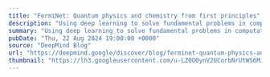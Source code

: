 ```yaml
---
title: "FermiNet: Quantum physics and chemistry from first principles"
description: "Using deep learning to solve fundamental problems in computational quantum chemistry and explore how matter interacts with light"
summary: "Using deep learning to solve fundamental problems in computational quantum chemistry and explore how matter interacts with light"
pubDate: "Thu, 22 Aug 2024 19:00:00 +0000"
source: "DeepMind Blog"
url: "https://deepmind.google/discover/blog/ferminet-quantum-physics-and-chemistry-from-first-principles/"
thumbnail: "https://lh3.googleusercontent.com/u-LZOO0ynV2UCorbNrUtWS6MJ_sxTfGzObe2YzBt5Grgohx39WcsGiPNOsHwBja8C51lQBclpaovrzUVVQRzj2WpWeM7f7y5eeYt3Dx6l3gxfx9S9g=w1200-h630-n-nu"
---
```


